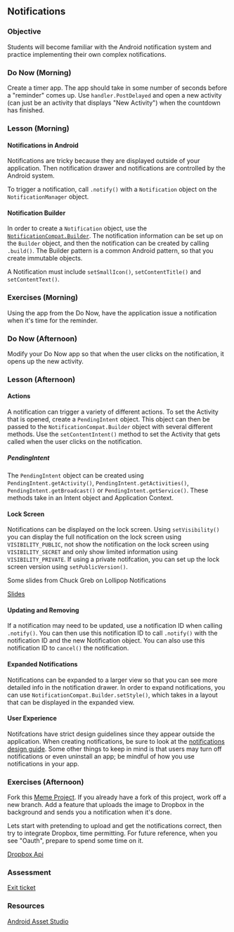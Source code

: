 ## Notifications

### Objective

Students will become familiar with the Android notification system and practice implementing their own complex
notifications.

### Do Now (Morning)

Create a timer app. The app should take in some number of seconds before a "reminder" comes up. Use `handler.PostDelayed` and open a new activity (can just be an activity that displays "New Activity") when the countdown has finished.

### Lesson (Morning)

#### Notifications in Android

Notifications are tricky because they are displayed outside of your application. Then notification drawer and notifications are controlled by the Android system.

To trigger a notification, call `.notify()` with a `Notification` object on the `NotificationManager` object.

#### Notification Builder

In order to create a `Notification` object, use the [`NotificationCompat.Builder`](http://developer.android.com/reference/android/support/v4/app/NotificationCompat.Builder.html). The notification information can be set up on the `Builder` object, and then the notification can be created by calling `.build()`. The Builder pattern is a common Android pattern, so that you create immutable objects.

A Notification must include `setSmallIcon()`, `setContentTitle()` and `setContentText()`.

### Exercises (Morning)

Using the app from the Do Now, have the application issue a notification when it's time for the reminder.

### Do Now (Afternoon)

Modify your Do Now app so that when the user clicks on the notification, it opens up the new activity.

### Lesson (Afternoon)

#### Actions

A notification can trigger a variety of different actions. To set the Activity that is opened, create a `PendingIntent` object. This object can then be passed to the `NotificationCompat.Builder` object with several different methods. Use the `setContentIntent()` method to set the Activity that gets called when the user clicks on the notification.

##### PendingIntent

The `PendingIntent` object can be created using `PendingIntent.getActivity()`, `PendingIntent.getActivities()`, `PendingIntent.getBroadcast()` or `PendingIntent.getService()`. These methods take in an Intent object and Application Context.

#### Lock Screen

Notifications can be displayed on the lock screen. Using `setVisibility()` you can display the full notification on the lock screen using `VISIBILITY_PUBLIC`, not show the notification on the lock screen using `VISIBILITY_SECRET` and only show limited information using `VISIBILITY_PRIVATE`. If using a private notifcation, you can set up the lock screen version using `setPublicVersion()`.

Some slides from Chuck Greb on Lollipop Notifications

[Slides](http://www.slideshare.net/ecgreb/notifunk)

#### Updating and Removing

If a notification may need to be updated, use a notification ID when calling `.notify()`. You can then use this notification ID to call `.notify()` with the notification ID and the new Notification object. You can also use this notification ID to `cancel()` the notification.

#### Expanded Notifications

Notifications can be expanded to a larger view so that you can see more detailed info in the notification drawer. In order to expand notifications, you can use `NotificationCompat.Builder.setStyle()`, which takes in a layout that can be displayed in the expanded view.

#### User Experience

Notifcations have strict design guidelines since they appear outside the application. When creating notifications, be sure to look at the [notifications design guide](http://developer.android.com/design/patterns/notifications.html). Some other things to keep in mind is that users may turn off notifications or even uninstall an app; be mindful of how you use notifications in your app.

### Exercises (Afternoon)

Fork this [Meme Project](https://github.com/MadelynTav/MemeProject). If you already have a fork of this project, work off a new branch. Add a feature that uploads the image to Dropbox in the background and sends you a notification when it's done.

Lets start with pretending to upload and get the notifications correct, then try to integrate Dropbox, time permitting.  For future reference, when you see "Oauth", prepare to spend some time on it.

[Dropbox Api](https://www.dropbox.com/developers/core/start/android)

### Assessment

[Exit ticket](https://docs.google.com/forms/d/1a-gfjjsn35N-C6wrQU9y02vHoYLFaEfjUgD7J91n3rM/viewform?usp=send_form)

### Resources

[Android Asset Studio](https://romannurik.github.io/AndroidAssetStudio/) 
